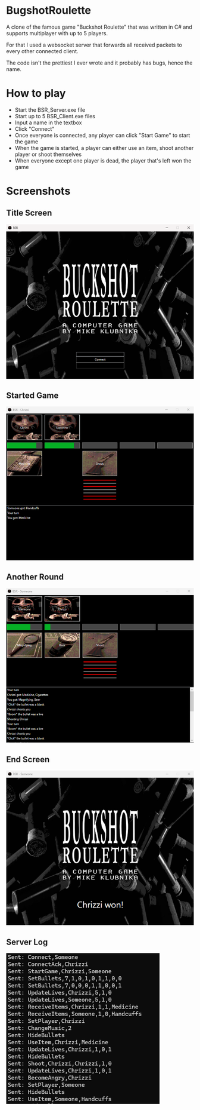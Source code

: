 # BugshotRoulette
A clone of the famous game "Buckshot Roulette" that was written in C# and supports multiplayer with up to 5 players.

For that I used a websocket server that forwards all received packets to every other connected client.

The code isn't the prettiest I ever wrote and it probably has bugs, hence the name.

# How to play
- Start the BSR_Server.exe file
- Start up to 5 BSR_Client.exe files
- Input a name in the textbox
- Click "Connect"
- Once everyone is connected, any player can click "Start Game" to start the game
- When the game is started, a player can either use an item, shoot another player or shoot themselves
- When everyone except one player is dead, the player that's left won the game

# Screenshots

## Title Screen
![1](Screenshots/1.png?raw=true "Title Screen")

## Started Game

![2](Screenshots/2.png?raw=true "Started Game")

## Another Round

![3](Screenshots/3.png?raw=true "Another Round")

## End Screen

![4](Screenshots/4.png?raw=true "End Screen")

## Server Log

![5](Screenshots/5.png?raw=true "Server Log")
